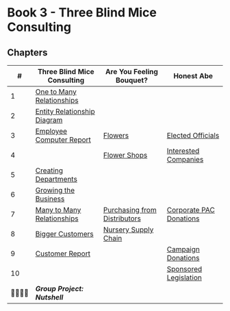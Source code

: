 # Book 3 - Three Blind Mice Consulting

## Chapters

| #  | Three Blind Mice Consulting | Are You Feeling Bouquet? | Honest Abe |
|--|--|--|--|
| 1 | [One to Many Relationships](./chapters/ONE_MANY.md) |  |  |
| 2 | [Entity Relationship Diagram](./chapters/ERD.md) |  |  |
| 3 | [Employee Computer Report](./chapters/EMPLOYEES.md) | [Flowers](./chapters/FLOWERS.md) | [Elected Officials](./chapters/POLITICIANS.md) |
| 4 |  | [Flower Shops](./chapters/RETAILERS.md) | [Interested Companies](./chapters/COMPANIES.md) |
| 5 | [Creating Departments](./chapters/DEPARTMENTS.md) |  |  |
| 6 | [Growing the Business](./chapters/LOCATIONS.md) |  |  |
| 7 | [Many to Many Relationships](./chapters/MANY_MANY.md) | [Purchasing from Distributors](./chapters/DISTRIBUTOR.md) | [Corporate PAC Donations](./chapters/COMPANY_DONATIONS.md) |
| 8 | [Bigger Customers](./chapters/CUSTOMERS.md) | [Nursery Supply Chain](./chapters/NURSERIES.md) |  |
| 9 | [Customer Report](./chapters/CUSTOMER_REPORT.md) |  | [Campaign Donations](./chapters/PAC_DONATIONS.md) |
| 10 |  |  | [Sponsored Legislation](./chapters/LEGISLATION.md) |
| 👨‍👨‍👦‍👦 | **_Group Project: Nutshell_** |  |  |

